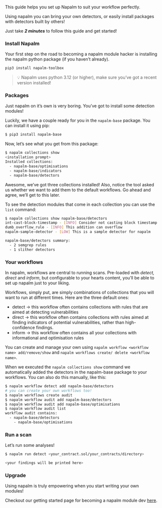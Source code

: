 This guide helps you set up Napalm to suit your workflow perfectly.

Using napalm you can bring your own detectors, or easily install packages with detectors built by others! 

Just take ***2 minutes*** to follow this guide and get started!

### Install Napalm

Your first step on the road to becoming a napalm module hacker is installing the napalm python package (if you haven’t already).

```bash
pip3 install napalm-toolbox
```

> 💡 Napalm uses python 3.12 (or higher), make sure you’ve got a recent version installed!

### Packages

Just napalm on it’s own is very boring. You’ve got to install some detection modules!

Luckily, we have a couple ready for you in the `napalm-base` package. You can install it using pip:

```bash
$ pip3 install napalm-base
```

Now, let’s see what you get from this package:

```bash
$ napalm collections show
<installation prompt>
Installed collections:
  - napalm-base/optimisations
  - napalm-base/indicators
  - napalm-base/detectors
```

Awesome, we’ve got three collections installed! Also, notice the tool asked us whether we want to add them to the default workflows. Go ahead and agree, we’ll get to this later.

To see the detection modules that come in each collection you can use the `list` command:

```bash
$ napalm collections show napalm-base/detectors
int-cast-block-timestamp - [INFO] Consider not casting block timestamp to ensure future functionality of the contract.
dumb_overflow_rule - [INFO] This addition can overflow
napalm-sample-detector - [LOW] This is a sample detector for napalm

napalm-base/detectors summary:
  - 2 semgrep rules
  - 1 slither detectors
```

### Your workflows

In napalm, workflows are central to running scans. Pre-loaded with *detect, direct* and *inform*, but configurable to your hearts content, you’ll be able to set up napalm just to your liking.

Workflows, simply put, are simply combinations of collections that you will want to run at different times. Here are the three default ones:

- detect → this workflow often contains collections with rules that are aimed at detecting vulnerabilities
- direct → this workflow often contains collections with rules aimed at finding indicators of potential vulnerabilities, rather than high-confidence findings.
- inform → this workflow often contains all your collections with informational and optimisation rules

You can create and manage your own using `napalm workflow <workflow name> add/remove/show` and `napalm workflows create/ delete <workflow name>`.

When we executed the `napalm collections show` command we automatically added the detectors in the napalm-base package to your workflows. You can also do this manually, like this:

```bash
$ napalm workflow detect add napalm-base/detectors
# you can create your own workflows too!
$ napalm workflows create audit
$ napalm workflow audit add napalm-base/detectors
$ napalm workflow audit add napalm-base/optimisations
$ napalm workflow audit list
workflow audit contains:
  - napalm-base/detectors
	- napalm-base/optimisations
```

### Run a scan

Let’s run some analyses!

```bash
$ napalm run detect <your_contract.sol/your_contracts/directory>

<your findings will be printed here>
```

### Upgrade

Using napalm is truly empowering when you start writing your own modules! 

Checkout our getting started page for becoming a napalm module dev [here](/module-hacker.md).
